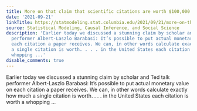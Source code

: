 ```yaml
---
title: More on that claim that scientific citations are worth $100,000 each
date: '2021-09-21'
linkTitle: https://statmodeling.stat.columbia.edu/2021/09/21/more-on-that-claim-that-scientific-citations-are-worth-100000-each/
source: Statistical Modeling, Causal Inference, and Social Science
description: 'Earlier today we discussed a stunning claim by scholar and Ted talk
  performer Albert-Laszlo Barabasi: It’s possible to put actual monetary value on
  each citation a paper receives. We can, in other words calculate exactly how much
  a single citation is worth. . . . in the United States each citation is worth a
  whopping ...'
disable_comments: true
---
```

Earlier today we discussed a stunning claim by scholar and Ted talk performer Albert-Laszlo Barabasi: It’s possible to put actual monetary value on each citation a paper receives. We can, in other words calculate exactly how much a single citation is worth. . . . in the United States each citation is worth a whopping ...